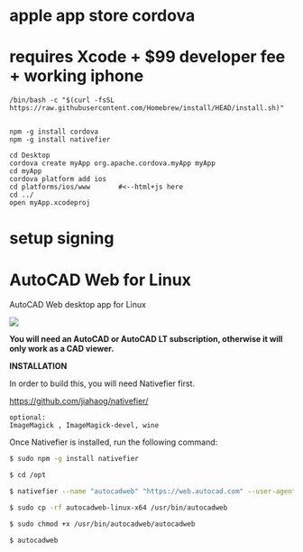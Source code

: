 
# apple app store cordova

# requires Xcode + $99 developer fee + working iphone
```
/bin/bash -c "$(curl -fsSL https://raw.githubusercontent.com/Homebrew/install/HEAD/install.sh)"


npm -g install cordova 
npm -g install nativefier

cd Desktop
cordova create myApp org.apache.cordova.myApp myApp
cd myApp
cordova platform add ios
cd platforms/ios/www       #<--html+js here
cd ../
open myApp.xcodeproj
```

# setup signing






# AutoCAD Web for Linux
AutoCAD Web desktop app for Linux

<img src="https://raw.githubusercontent.com/giovannicaligaris/autocad-web-linux/master/Screenshot%20from%202018-11-01%2017.44.34.png">

<b>You will need an AutoCAD or AutoCAD LT subscription, otherwise it will only work as a CAD viewer. </b>


<b>INSTALLATION</b>

In order to build this, you will need Nativefier first.

https://github.com/jiahaog/nativefier/

```
optional:
ImageMagick , ImageMagick-devel, wine 
```

Once Nativefier is installed, run the following command:

```bash
$ sudo npm -g install nativefier

$ cd /opt

$ nativefier --name "autocadweb" "https://web.autocad.com" --user-agent "Mozilla/5.0 (Windows NT 10.0; Win64; x64) AppleWebKit/537.36 (KHTML, like Gecko) Chrome/88.0.4324.150 Safari/537.36" --platform "linux" --internal-urls ".*?\autodesk\.*?"

$ sudo cp -rf autocadweb-linux-x64 /usr/bin/autocadweb

$ sudo chmod +x /usr/bin/autocadweb/autocadweb

$ autocadweb
```
